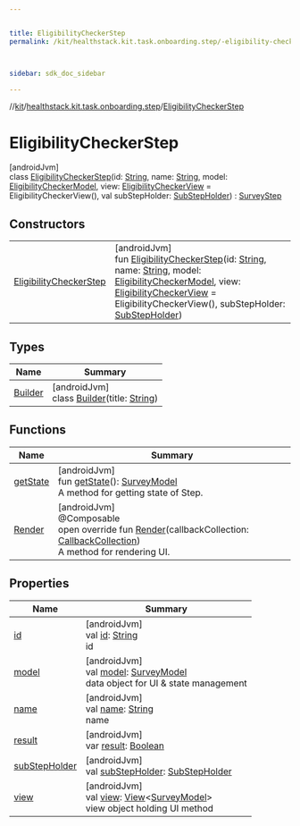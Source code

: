 ```yaml
---


title: EligibilityCheckerStep
permalink: /kit/healthstack.kit.task.onboarding.step/-eligibility-checker-step/index.html



sidebar: sdk_doc_sidebar

---
```



//[kit](/kit.html)/[healthstack.kit.task.onboarding.step](../index.html)/[EligibilityCheckerStep](index.html)



# EligibilityCheckerStep



[androidJvm]\
class [EligibilityCheckerStep](index.html)(id: [String](https://kotlinlang.org/api/latest/jvm/stdlib/kotlin/-string/index.html), name: [String](https://kotlinlang.org/api/latest/jvm/stdlib/kotlin/-string/index.html), model: [EligibilityCheckerModel](../../healthstack.kit.task.onboarding.model/-eligibility-checker-model/index.html), view: [EligibilityCheckerView](../../healthstack.kit.task.onboarding.view/-eligibility-checker-view/index.html) = EligibilityCheckerView(), val subStepHolder: [SubStepHolder](../../healthstack.kit.task.survey.question/-sub-step-holder/index.html)) : [SurveyStep](../../healthstack.kit.task.survey.step/-survey-step/index.html)



## Constructors


| | |
|---|---|
| [EligibilityCheckerStep](-eligibility-checker-step.html) | [androidJvm]<br>fun [EligibilityCheckerStep](-eligibility-checker-step.html)(id: [String](https://kotlinlang.org/api/latest/jvm/stdlib/kotlin/-string/index.html), name: [String](https://kotlinlang.org/api/latest/jvm/stdlib/kotlin/-string/index.html), model: [EligibilityCheckerModel](../../healthstack.kit.task.onboarding.model/-eligibility-checker-model/index.html), view: [EligibilityCheckerView](../../healthstack.kit.task.onboarding.view/-eligibility-checker-view/index.html) = EligibilityCheckerView(), subStepHolder: [SubStepHolder](../../healthstack.kit.task.survey.question/-sub-step-holder/index.html)) |


## Types


| Name | Summary |
|---|---|
| [Builder](-builder/index.html) | [androidJvm]<br>class [Builder](-builder/index.html)(title: [String](https://kotlinlang.org/api/latest/jvm/stdlib/kotlin/-string/index.html)) |


## Functions


| Name | Summary |
|---|---|
| [getState](../../healthstack.kit.task.base/-step/get-state.html) | [androidJvm]<br>fun [getState](../../healthstack.kit.task.base/-step/get-state.html)(): [SurveyModel](../../healthstack.kit.task.survey.model/-survey-model/index.html)<br>A method for getting state of Step. |
| [Render](-render.html) | [androidJvm]<br>@Composable<br>open override fun [Render](-render.html)(callbackCollection: [CallbackCollection](../../healthstack.kit.task.base/-callback-collection/index.html))<br>A method for rendering UI. |


## Properties


| Name | Summary |
|---|---|
| [id](../../healthstack.kit.task.base/-step/id.html) | [androidJvm]<br>val [id](../../healthstack.kit.task.base/-step/id.html): [String](https://kotlinlang.org/api/latest/jvm/stdlib/kotlin/-string/index.html)<br>id |
| [model](../../healthstack.kit.task.base/-step/model.html) | [androidJvm]<br>val [model](../../healthstack.kit.task.base/-step/model.html): [SurveyModel](../../healthstack.kit.task.survey.model/-survey-model/index.html)<br>data object for UI & state management |
| [name](../../healthstack.kit.task.base/-step/name.html) | [androidJvm]<br>val [name](../../healthstack.kit.task.base/-step/name.html): [String](https://kotlinlang.org/api/latest/jvm/stdlib/kotlin/-string/index.html)<br>name |
| [result](../../healthstack.kit.task.base/-step/result.html) | [androidJvm]<br>var [result](../../healthstack.kit.task.base/-step/result.html): [Boolean](https://kotlinlang.org/api/latest/jvm/stdlib/kotlin/-boolean/index.html) |
| [subStepHolder](../../healthstack.kit.task.survey.step/-survey-step/sub-step-holder.html) | [androidJvm]<br>val [subStepHolder](../../healthstack.kit.task.survey.step/-survey-step/sub-step-holder.html): [SubStepHolder](../../healthstack.kit.task.survey.question/-sub-step-holder/index.html) |
| [view](../../healthstack.kit.task.base/-step/view.html) | [androidJvm]<br>val [view](../../healthstack.kit.task.base/-step/view.html): [View](../../healthstack.kit.task.base/-view/index.html)&lt;[SurveyModel](../../healthstack.kit.task.survey.model/-survey-model/index.html)&gt;<br>view object holding UI method |



